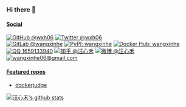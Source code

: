 ### Hi there 👋

<!--
**wxh06/wxh06** is a ✨ _special_ ✨ repository because its `README.md` (this file) appears on your GitHub profile.

Here are some ideas to get you started:

- 🔭 I’m currently working on ...
- 🌱 I’m currently learning ...
- 👯 I’m looking to collaborate on ...
- 🤔 I’m looking for help with ...
- 💬 Ask me about ...
- 📫 How to reach me: ...
- 😄 Pronouns: ...
- ⚡ Fun fact: ...
-->

#### [Social](https://wxh06.github.io)
[![GitHub @wxh06](https://img.shields.io/github/followers/wxh06?label=GitHub%20@wxh06&style=social)](https://github.com/wxh06)
[![Twitter @wxh06](https://img.shields.io/twitter/follow/wxh06?label=Twitter%20@wxh06&style=social)](https://twitter.com/wxh06)
<br />
[![GitLab @wangxinhe](https://img.shields.io/static/v1?logo=gitlab&label=GitLab&message=wangxinhe)](https://gitlab.com/wangxinhe)
[![PyPI: wangxinhe](https://img.shields.io/static/v1?logo=pypi&label=PyPI&message=wangxinhe)](https://pypi.org/user/wangxinhe/)
[![Docker Hub: wangxinhe](https://img.shields.io/static/v1?logo=docker&label=Docker%20Hub&message=wangxinhe)](https://hub.docker.com/u/wangxinhe)
[![QQ 1659133940](https://img.shields.io/static/v1?logo=tencent-qq&label=QQ&message=1659133940)](https://wpa.qq.com/msgrd?uin=1659133940)
[![知乎 @汪心禾](https://img.shields.io/static/v1?logo=zhihu&label=%E7%9F%A5%E4%B9%8E&message=@%E6%B1%AA%E5%BF%83%E7%A6%BE)](https://www.zhihu.com/people/wangxinhe-2006)
[![微博 @汪心禾](https://img.shields.io/static/v1?logo=sina-weibo&label=%E5%BE%AE%E5%8D%9A&message=@%E6%B1%AA%E5%BF%83%E7%A6%BE)](https://weibo.com/wxh2006)
[![wangxinhe06@gmail.com](https://img.shields.io/static/v1?logo=gmail&label=Gmail&message=wangxinhe06@gmail.com)](mailto:wangxinhe06@gmail.com)

#### [Featured repos](https://github.com/wxh06?tab=repositories)
- [dockerjudge](https://github.com/wxh06/dockerjudge)

[![汪心禾's github stats](https://github-readme-stats.vercel.app/api?username=wxh06&count_private=true&show_icons=true)](https://github.com/anuraghazra/github-readme-stats)
